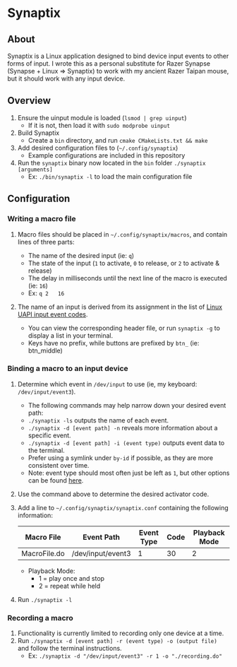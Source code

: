 # Synaptix

## About
Synaptix is a Linux application designed to bind device input events to other forms of input. 
I wrote this as a personal substitute for Razer Synapse (Synapse + Linux => Synaptix) to work with my ancient Razer Taipan mouse, but it should work with any input device.

## Overview
1. Ensure the uinput module is loaded (`lsmod | grep uinput`)
    * If it is not, then load it with `sudo modprobe uinput`
1. Build Synaptix
    * Create a `bin` directory, and run `cmake CMakeLists.txt && make`
1. Add desired configuration files to (`~/.config/synaptix`)
    * Example configurations are included in this repository
1. Run the `synaptix` binary now located in the `bin` folder `./synaptix [arguments]`
    * Ex: `./bin/synaptix -l` to load the main configuration file

## Configuration
### Writing a macro file
1. Macro files should be placed in `~/.config/synaptix/macros`, and contain lines of three parts:
    * The name of the desired input (ie: `q`)
    * The state of the input (`1` to activate, `0` to release, or `2` to activate & release)
    * The delay in milliseconds until the next line of the macro is executed (ie: `16`)
    * Ex: `q 2   16`

1. The name of an input is derived from its assignment in the list of [Linux UAPI input event codes](https://github.com/torvalds/linux/blob/master/include/uapi/linux/input-event-codes.h).
    * You can view the corresponding header file, or run `synaptix -g` to display a list in your terminal.
    * Keys have no prefix, while buttons are prefixed by `btn_` (ie: btn_middle)

### Binding a macro to an input device
1. Determine which event in `/dev/input` to use (ie, my keyboard: `/dev/input/event3`).
    * The following commands may help narrow down your desired event path:
    * `./synaptix -ls` outputs the name of each event.
    * `./synaptix -d [event path] -n` reveals more information about a specific event.
    * `./synaptix -d [event path] -i (event type)` outputs event data to the terminal.
    * Prefer using a symlink under `by-id` if possible, as they are more consistent over time.
    * Note: event type should most often just be left as `1`, but other options can be found [here](https://github.com/torvalds/linux/blob/dbfa18c5d7695766f24c0c140204e1f8c921fb95/include/uapi/linux/input-event-codes.h#L39).

1. Use the command above to determine the desired activator code.
1. Add a line to `~/.config/synaptix/synaptix.conf` containing the following information:

    | Macro File    | Event Path        | Event Type | Code | Playback Mode |
    | ------------- | ----------------- | ---------- | ---- | ------------- |
    | MacroFile.do  | /dev/input/event3 | 1          | 30   | 2             |

    * Playback Mode:
        * 1 = play once and stop
        * 2 = repeat while held

1. Run `./synaptix -l`

### Recording a macro
1. Functionality is currently limited to recording only one device at a time.
1. Run `./synaptix -d [event path] -r (event type) -o (output file)` and follow the terminal instructions.
    * Ex: `./synaptix -d "/dev/input/event3" -r 1 -o "./recording.do"`
